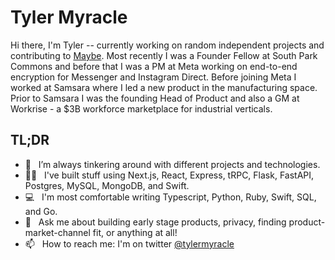 **Tyler Myracle**
==================

Hi there, I'm Tyler -- currently working on random independent projects and contributing to [Maybe](https://github.com/maybe-finance/maybe). Most recently I was a Founder Fellow at South Park Commons and before that I was a PM at Meta working on end-to-end encryption for Messenger and Instagram Direct. Before joining Meta I worked at Samsara where I led a new product in the manufacturing space. Prior to Samsara I was the founding Head of Product and also a GM at Workrise - a $3B workforce marketplace for industrial verticals.  
  
  
**TL;DR**
---------

- 🔨 &nbsp; I’m always tinkering around with different projects and technologies.
- 🧑‍💻 &nbsp; I've built stuff using Next.js, React, Express, tRPC, Flask, FastAPI, Postgres, MySQL, MongoDB, and Swift.
- 💻 &nbsp; I'm most comfortable writing Typescript, Python, Ruby, Swift, SQL, and Go.
- 💬 &nbsp; Ask me about building early stage products, privacy, finding product-market-channel fit, or anything at all!
- 📫 &nbsp; How to reach me: I'm on twitter [@tylermyracle](https://www.twitter.com/tylermyracle)

<!--
**tmyracle/tmyracle** is a ✨ _special_ ✨ repository because its `README.md` (this file) appears on your GitHub profile.

Here are some ideas to get you started:

- 🔭 I’m currently working on ...
- 🌱 I’m currently learning ...
- 👯 I’m looking to collaborate on ...
- 🤔 I’m looking for help with ...
- 💬 Ask me about ...
- 📫 How to reach me: ...
- 😄 Pronouns: ...
- ⚡ Fun fact: ...
-->
